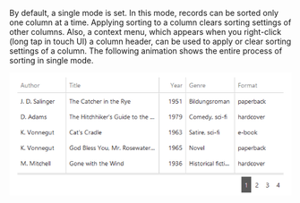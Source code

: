 By default, a single mode is set. In this mode, records can be sorted only one column at a time. Applying sorting to a column clears sorting settings of other columns. Also, a context menu, which appears when you right-click (long tap in touch UI) a column header, can be used to apply or clear sorting settings of a column. The following animation shows the entire process of sorting in single mode.

![DevExtreme DataGrid SortingSingleMode](/images/DataGrid/SortingSingleMode.gif)